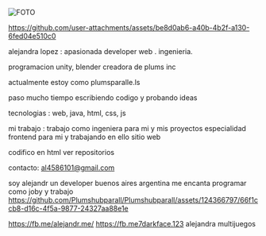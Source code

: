 ![FOTO](https://github.com/Plumshubparall/Plumshubparall/assets/124366797/c1fca15e-c502-4c91-8487-8de140230765)   


https://github.com/user-attachments/assets/be8d0ab6-a40b-4b2f-a130-6fed04e510c0


alejandra lopez :
 apasionada developer  web . ingenieria. 

 programacion unity, blender creadora de plums inc
  
 actualmente estoy como plumsparalle.ls

paso mucho tiempo escribiendo codigo y probando ideas

tecnologias : web, java, html, css, js 

mi trabajo : trabajo  como ingeniera para mi y mis proyectos especialidad frontend  para mi  y trabajando en ello sitio web 

codifico en html  ver repositorios 

contacto: al4586101@gmail.com

soy alejandr un developer buenos aires argentina  me encanta programar como joby y trabajo 
https://github.com/Plumshubparall/Plumshubparall/assets/124366797/66f1ccb8-d16c-4f5a-9877-24327aa88e1e

https://fb.me/alejandr.me/
https://fb.me7darkface.123 alejandra multijuegos
